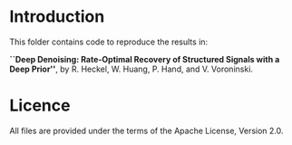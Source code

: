 Introduction
===============

This folder contains code to reproduce the results in: 

**``Deep Denoising: Rate-Optimal Recovery of Structured Signals with a Deep Prior''**, by R. Heckel, W. Huang, P. Hand, and V. Voroninski.

Licence
==========

All files are provided under the terms of the Apache License, Version 2.0.
